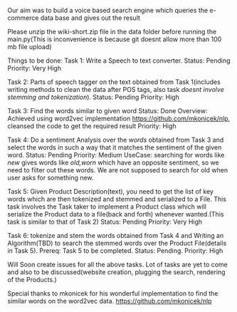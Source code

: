 Our aim was to build a voice based search engine which queries the e-commerce data base and gives out the result

Please unzip the wiki-short.zip file in the data folder before running the main.py(This is inconvenience is because git doesnt allow more than 100 mb file upload)

Things to be done:
Task 1: Write a Speech to text converter.
Status: Pending
Priority: Very High

Task 2: Parts of speech tagger on the text obtained from Task 1(includes writing methods to clean the data after POS tags, also task *doesnt involve stemming and tokenization*).
Status: Pending
Priority: High

Task 3: Find the words similar to given word
Status: Done
Overview: Achieved using word2vec implementation https://github.com/mkonicek/nlp, cleansed the code to get the required result
Priority: High

Task 4: Do a sentiment Analysis over the *words* obtained from Task 3 and select the words in such a way that it matches the sentiment of the given word.
Status: Pending
Priority: Medium
UseCase: searching for words like *new* gives words like *old,worn* which have an opposite sentiment, so we need to filter out these words.
We are not supposed to search for old when user asks for something new.

Task 5: Given Product Description(text), you need to get the list of key words which are then tokenized and stemmed and serialized to a File.
This task involves the Task taker to implement a Product class which will serialize the Product data to a file(back and forth) whenever wanted.(This task is similar to that of Task 2) 
Status: Pending
Priority: Very High

Task 6: tokenize and stem the words obtained from Task 4 and Writing an Algorithm(TBD) to search the stemmed words over the Product File(details in Task 5).
Prereq: Task 5 to be completed.
Status: Pending.
Priority: High

Will Soon create issues for all the above tasks.
Lot of tasks are yet to come and also to be discussed(website creation, plugging the search, rendering of the Products.)

Special thanks to mkonicek for his wonderful implementation to find the similar words on the word2vec data.
https://github.com/mkonicek/nlp

